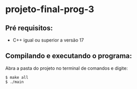 # projeto-final-prog-3

## Pré requisitos:
- C++ igual ou superior a versão 17


## Compilando e executando o programa:
Abra a pasta do projeto no terminal de comandos e digite:

    $ make all
    $ ./main




